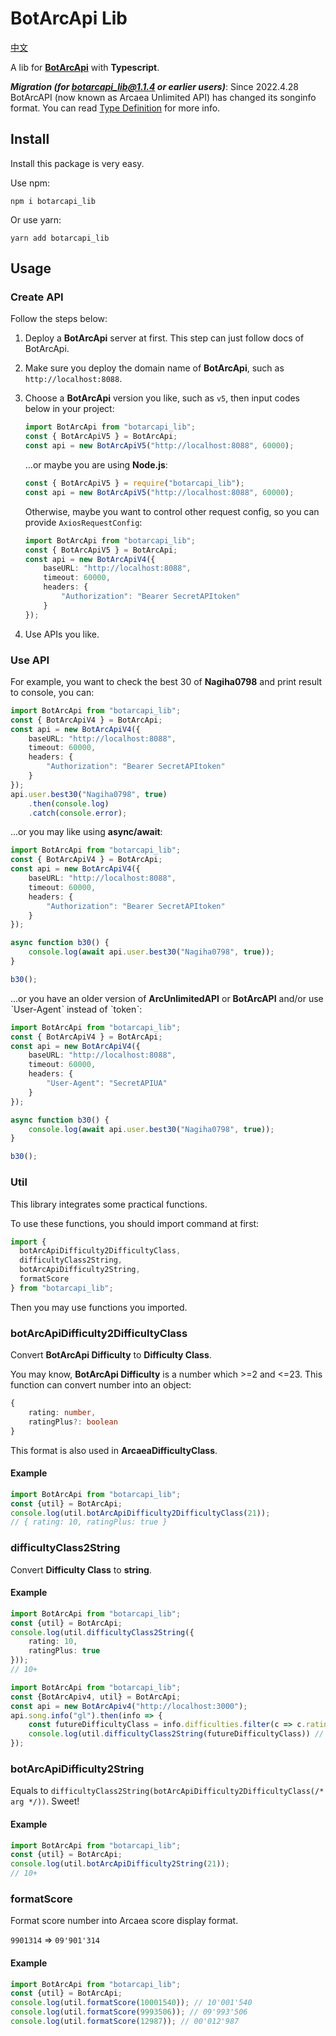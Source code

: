 # BotArcApi Lib

[中文](./README_ZH.md)

A lib for **[BotArcApi](https://github.com/TheSnowfield/BotArcAPI)** with **Typescript**.

***Migration (for botarcapi_lib@1.1.4 or earlier users)***: Since 2022.4.28 BotArcAPI (now known as Arcaea Unlimited API) has changed its songinfo format. You can read [Type Definition](./src/types.ts) for more info.

## Install

Install this package is very easy.

Use npm:
```
npm i botarcapi_lib
```

Or use yarn:
```
yarn add botarcapi_lib
```

## Usage

### Create API

Follow the steps below:

1. Deploy a **BotArcApi** server at first.
   This step can just follow docs of BotArcApi.

2. Make sure you deploy the domain name of **BotArcApi**, such as `http://localhost:8088`.

3. Choose a **BotArcApi** version you like, such as `v5`, then input codes below in your project:
   ```typescript
   import BotArcApi from "botarcapi_lib";
   const { BotArcApiV5 } = BotArcApi;
   const api = new BotArcApiV5("http://localhost:8088", 60000);
   ```
   
   ...or maybe you are using **Node.js**:
   
   ```javascript
   const { BotArcApiV5 } = require("botarcapi_lib");
   const api = new BotArcApiV5("http://localhost:8088", 60000);
   ```
   
   Otherwise, maybe you want to control other request config, so you can provide `AxiosRequestConfig`:

   ```typescript
   import BotArcApi from "botarcapi_lib";
   const { BotArcApiV5 } = BotArcApi;
   const api = new BotArcApiV4({
       baseURL: "http://localhost:8088",
       timeout: 60000,
       headers: {
           "Authorization": "Bearer SecretAPItoken"
       }
   });
   ```

4. Use APIs you like.

### Use API

For example, you want to check the best 30 of **Nagiha0798** and print result to console, you can:

```typescript
import BotArcApi from "botarcapi_lib";
const { BotArcApiV4 } = BotArcApi;
const api = new BotArcApiV4({
    baseURL: "http://localhost:8088",
    timeout: 60000,
    headers: {
        "Authorization": "Bearer SecretAPItoken"
    }
});
api.user.best30("Nagiha0798", true)
    .then(console.log)
    .catch(console.error);
```

...or you may like using **async/await**:

```typescript
import BotArcApi from "botarcapi_lib";
const { BotArcApiV4 } = BotArcApi;
const api = new BotArcApiV4({
    baseURL: "http://localhost:8088",
    timeout: 60000,
    headers: {
        "Authorization": "Bearer SecretAPItoken"
    }
});

async function b30() {
    console.log(await api.user.best30("Nagiha0798", true));
}

b30();
```

...or you have an older version of **ArcUnlimitedAPI** or **BotArcAPI** and/or use ˋUser-Agentˋ instead of ˋtokenˋ:

```typescript
import BotArcApi from "botarcapi_lib";
const { BotArcApiV4 } = BotArcApi;
const api = new BotArcApiV4({
    baseURL: "http://localhost:8088",
    timeout: 60000,
    headers: {
        "User-Agent": "SecretAPIUA"
    }
});

async function b30() {
    console.log(await api.user.best30("Nagiha0798", true));
}

b30();
```

### Util

This library integrates some practical functions.

To use these functions, you should import command at first:

```typescript
import {
  botArcApiDifficulty2DifficultyClass,
  difficultyClass2String,
  botArcApiDifficulty2String,
  formatScore
} from "botarcapi_lib";
```

Then you may use functions you imported.

### botArcApiDifficulty2DifficultyClass

Convert **BotArcApi Difficulty** to **Difficulty Class**.

You may know, **BotArcApi Difficulty** is a number which >=2 and <=23. This function can convert number into an object:

```typescript
{
    rating: number,
    ratingPlus?: boolean
}
```

This format is also used in **ArcaeaDifficultyClass**.

#### Example

```typescript
import BotArcApi from "botarcapi_lib";
const {util} = BotArcApi;
console.log(util.botArcApiDifficulty2DifficultyClass(21));
// { rating: 10, ratingPlus: true }
```

### difficultyClass2String

Convert **Difficulty Class** to **string**.

#### Example

```typescript
import BotArcApi from "botarcapi_lib";
const {util} = BotArcApi;
console.log(util.difficultyClass2String({
    rating: 10,
    ratingPlus: true
}));
// 10+
```

```typescript
import BotArcApi from "botarcapi_lib";
const {BotArcApiv4, util} = BotArcApi;
const api = new BotArcApiv4("http://localhost:3000");
api.song.info("gl").then(info => {
    const futureDifficultyClass = info.difficulties.filter(c => c.ratingClass === 2)[0]
    console.log(util.difficultyClass2String(futureDifficultyClass)) // 11
});
```

### botArcApiDifficulty2String

Equals to `difficultyClass2String(botArcApiDifficulty2DifficultyClass(/* arg */))`. Sweet!

#### Example

```typescript
import BotArcApi from "botarcapi_lib";
const {util} = BotArcApi;
console.log(util.botArcApiDifficulty2String(21));
// 10+
```

### formatScore

Format score number into Arcaea score display format.

`9901314` => `09'901'314`

#### Example

```typescript
import BotArcApi from "botarcapi_lib";
const {util} = BotArcApi;
console.log(util.formatScore(10001540)); // 10'001'540
console.log(util.formatScore(9993506)); // 09'993'506
console.log(util.formatScore(12987)); // 00'012'987
```

